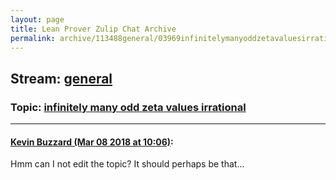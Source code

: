 ```yaml
---
layout: page
title: Lean Prover Zulip Chat Archive 
permalink: archive/113488general/03969infinitelymanyoddzetavaluesirrational.html
---
```


## Stream: [general](index.html)
### Topic: [infinitely many odd zeta values irrational](03969infinitelymanyoddzetavaluesirrational.html)

---

#### [Kevin Buzzard (Mar 08 2018 at 10:06)](https://leanprover.zulipchat.com/#narrow/stream/113488-general/topic/infinitely%20many%20odd%20zeta%20values%20irrational/near/123436736):
Hmm can I not edit the topic? It should perhaps be that...

